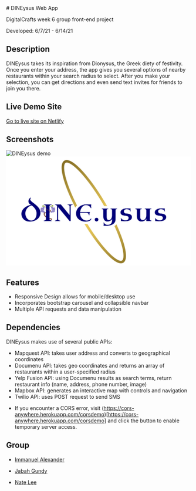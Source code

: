 <html>
# DINEysus Web App 

DigitalCrafts week 6 group front-end project

Developed: 6/7/21 - 6/14/21

## Description
DINEysus takes its inspiration from Dionysus, the Greek diety of festivity. Once you enter your address, the app gives you several options of nearby restaurants within your search radius to select. After you make your selection, you can get directions and even send text invites for friends to join you there.

## Live Demo Site
<a href="DINEysus.netlify.app">Go to live site on Netlify</a>
## Screenshots
![DINEysus demo](./css/images/demo.gif)
![DINE.ysus Logo](./css/images/logo1.jpg)

## Features
- Responsive Design allows for mobile/desktop use
- Incorporates bootstrap carousel and collapsible navbar
- Multiple API requests and data manipulation

## Dependencies
DINEysus makes use of several public APIs:
- Mapquest API: takes user address and converts to geographical coordinates
- Documenu API: takes geo coordinates and returns an array of restaurants within a user-specified radius
- Yelp Fusion API: using Documenu results as search terms, return restaurant info (name, address, phone number, image)
- Mapbox API: generates an interactive map with controls and navigation
- Twilio API: uses POST request to send SMS 

* If you encounter a CORS error, visit (https://cors-anywhere.herokuapp.com/corsdemo)[https://cors-anywhere.herokuapp.com/corsdemo] and click the button to enable temporary server access.

## Group

- <a href="https://github.com/1mvnnie">Immanuel Alexander</a>

- <a href="https://github.com/Jabahgundy">Jabah Gundy</a>

- <a href="https://github.com/natelee3">Nate Lee</a>

</html>
